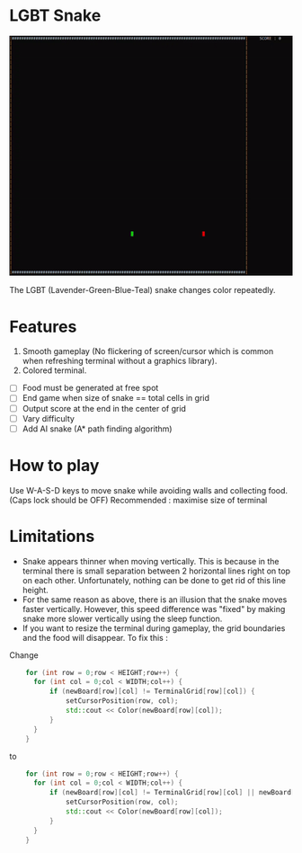 # LGBT Snake

![](Media/ezgif.com-gif-maker.gif)

The LGBT (Lavender-Green-Blue-Teal) snake changes color repeatedly.
# Features #
1. Smooth gameplay (No flickering of screen/cursor which is common when refreshing terminal without a graphics library).
2. Colored terminal.
- [ ] Food must be generated at free spot
- [ ] End game when size of snake ==  total cells in grid
- [ ] Output score at the end in the center of grid
- [ ] Vary difficulty
- [ ] Add AI snake (A* path finding algorithm)

# How to play #
Use W-A-S-D keys to move snake while avoiding walls and collecting food. (Caps lock should be OFF) 
Recommended : maximise size of terminal

# Limitations # 
- Snake appears thinner when moving vertically. This is because in the terminal there is small separation between 2 horizontal lines right on top on each other. Unfortunately, nothing can be done to get rid of this line height. 
- For the same reason as above, there is an illusion that the snake moves faster vertically. However, this speed difference was "fixed" by making snake more slower vertically using the sleep function. 
- If you want to resize the terminal during gameplay, the grid boundaries and the food will disappear.
To fix this :

Change 
  ```cpp
      for (int row = 0;row < HEIGHT;row++) {
        for (int col = 0;col < WIDTH;col++) {
            if (newBoard[row][col] != TerminalGrid[row][col]) { 
                setCursorPosition(row, col);
                std::cout << Color(newBoard[row][col]);
            }
        }
      }
  ```
  to
  ```cpp
      for (int row = 0;row < HEIGHT;row++) {
        for (int col = 0;col < WIDTH;col++) {
            if (newBoard[row][col] != TerminalGrid[row][col] || newBoard[row][col] == VERTICAL_WALL || newBoard[row][col] == HORIZONTAL_WALL || newBoard[row][col] == FOOD) { //for when terminal is resized
                setCursorPosition(row, col);
                std::cout << Color(newBoard[row][col]);
            }
        }
      }
  ```
